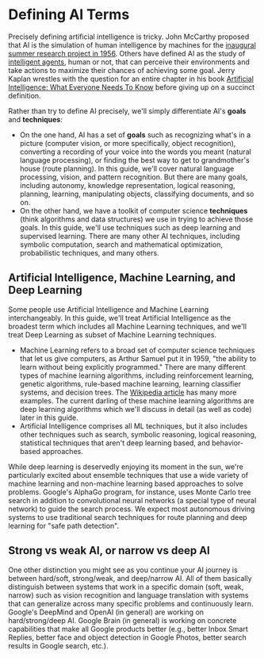 # Defining AI Terms

Precisely defining artificial intelligence is tricky. John McCarthy proposed that AI is the simulation of human intelligence by machines for the [inaugural summer research project in 1956](https://en.wikipedia.org/wiki/Dartmouth_workshop). Others have defined AI as the study of [intelligent agents](https://en.wikipedia.org/wiki/Intelligent_agent), human or not, that can perceive their environments and take actions to maximize their chances of achieving some goal. Jerry Kaplan wrestles with the question for an entire chapter in his book [Artificial Intelligence: What Everyone Needs To Know](http://jerrykaplan.com/books/) before giving up on a succinct definition.

Rather than try to define AI precisely, we'll simply differentiate AI's **goals** and **techniques**:
* On the one hand, AI has a set of **goals** such as recognizing what's in a picture (computer vision, or more specifically, object recognition), converting a recording of your voice into the words you meant (natural language processing), or finding the best way to get to grandmother's house (route planning). In this guide, we'll cover natural language processing, vision, and pattern recognition. But there are many goals, including autonomy, knowledge representation, logical reasoning, planning, learning, manipulating objects, classifying documents, and so on.
* On the other hand, we have a toolkit of computer science **techniques** (think algorithms and data structures) we use in trying to achieve those goals. In this guide, we'll use techniques such as deep learning and supervised learning. There are many other AI techniques, including symbolic computation, search and mathematical optimization, probabilistic techniques, and many others.

## Artificial Intelligence, Machine Learning, and Deep Learning
Some people use Artificial Intelligence and Machine Learning interchangeably. In this guide, we'll treat Artificial Intelligence as the broadest term which includes all Machine Learning techniques, and we'll treat Deep Learning as subset of Machine Learning techniques.
* Machine Learning refers to a broad set of computer science techniques that let us give computers, as Arthur Samuel put it in 1959, "the ability to learn without being explicitly programmed." There are many different types of machine learning algorithms, including reinforcement learning, genetic algorithms, rule-based machine learning, learning classifier systems, and decision trees. The [Wikipedia article](https://en.wikipedia.org/wiki/Machine_learning) has many more  examples. The current darling of these machine learning algorithms are deep learning algorithms which we'll discuss in detail (as well as code) later in this guide.
* Artificial Intelligence comprises all ML techniques, but it also includes other techniques such as search, symbolic reasoning, logical reasoning, statistical techniques that aren't deep learning based, and behavior-based approaches.

While deep learning is deservedly enjoying its moment in the sun, we're particularly excited about ensemble techniques that use a wide variety of machine learning and non-machine learning based approaches to solve problems. Google's AlphaGo program, for instance, uses Monte Carlo tree search in addition to convolutional neural networks (a special type of neural network) to guide the search process. We expect most autonomous driving systems to use traditional search techniques for route planning and deep learning for "safe path detection".

## Strong vs weak AI, or narrow vs deep AI
One other distinction you might see as you continue your AI journey is between hard/soft, strong/weak, and deep/narrow AI. All of them basically distinguish between systems that work in a specific domain (soft, weak, narrow) such as vision recognition and language translation with systems that can generalize across many specific problems and continuously learn. Google's DeepMind and OpenAI (in general) are working on hard/strong/deep AI. Google Brain (in general) is working on concrete capabilities that make all Google products better (e.g.,  better Inbox Smart Replies, better face and object detection in Google Photos, better search results in Google search, etc.).
